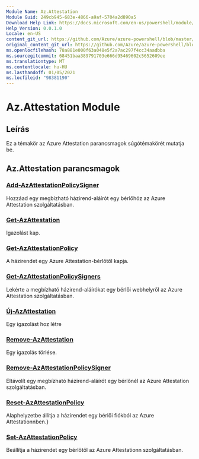 ```yaml
---
Module Name: Az.Attestation
Module Guid: 249cb945-683e-4866-a9af-5704a2d890a5
Download Help Link: https://docs.microsoft.com/en-us/powershell/module/az.attestation
Help Version: 0.0.1.0
Locale: en-US
content_git_url: https://github.com/Azure/azure-powershell/blob/master/src/Attestation/Attestation/help/Az.Attestation.md
original_content_git_url: https://github.com/Azure/azure-powershell/blob/master/src/Attestation/Attestation/help/Az.Attestation.md
ms.openlocfilehash: 78a881e000f63a048e5f2a7ac297f4cc34aadbba
ms.sourcegitcommit: 68451baa389791703e666d95469602c5652609ee
ms.translationtype: MT
ms.contentlocale: hu-HU
ms.lasthandoff: 01/05/2021
ms.locfileid: "98381190"
---
```

# Az.Attestation Module
## Leírás
Ez a témakör az Azure Attestation parancsmagok súgótémakörét mutatja be.

## Az.Attestation parancsmagok
### [Add-AzAttestationPolicySigner](Add-AzAttestationPolicySigner.md)
Hozzáad egy megbízható házirend-aláírót egy bérlőhöz az Azure Attestation szolgáltatásban.

### [Get-AzAttestation](Get-AzAttestation.md)
Igazolást kap.

### [Get-AzAttestationPolicy](Get-AzAttestationPolicy.md)
A házirendet egy Azure Attestation-bérlőtől kapja.

### [Get-AzAttestationPolicySigners](Get-AzAttestationPolicySigners.md)
Lekérte a megbízható házirend-aláírókat egy bérlői webhelyről az Azure Attestation szolgáltatásban.

### [Új-AzAttestation](New-AzAttestation.md)
Egy igazolást hoz létre

### [Remove-AzAttestation](Remove-AzAttestation.md)
Egy igazolás törlése.

### [Remove-AzAttestationPolicySigner](Remove-AzAttestationPolicySigner.md)
Eltávolít egy megbízható házirend-aláírót egy bérlőnél az Azure Attestation szolgáltatásban.

### [Reset-AzAttestationPolicy](Reset-AzAttestationPolicy.md)
Alaphelyzetbe állítja a házirendet egy bérlői fiókból az Azure Attestationnben.}

### [Set-AzAttestationPolicy](Set-AzAttestationPolicy.md)
Beállítja a házirendet egy bérlőtől az Azure Attestationn szolgáltatásban.

